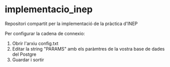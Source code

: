# implementacio_inep
Repositori compartit per la implementació de la pràctica d'INEP

Per configurar la cadena de connexio:

1. Obrir l'arxiu config.txt
2. Editar la string "PARAMS" amb els paràmtres de la vostra base de dades del Postgre
3. Guardar i sortir